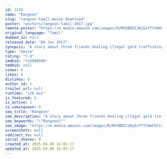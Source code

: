```yaml
---
id: 2240
name: "Rangoon"
slug: "rangoon-tamil-movie-download"
poster: "posters/rangoon-tamil-2017.jpg"
remote_poster: "https://m.media-amazon.com/images/M/MV5BM2I2NjExYTYtNmFhYi00ODczLThlZGItODFmOGNkMWM5NWU4XkEyXkFqcGdeQXVyMTEzNzg0Mjkx._V1_SX300.jpg"
original_language: "Tamil"
dubbed_in: null
released_date: "09 Jun 2017"
synopsis: "A story about three friends dealing illegal gold trafficking in India and when they think everything is going smoothly their life takes a u-turn when a business deal goes wrong in Rangoon"
type: "movie"
rating: "7.0"
imdbid: "tt6998596"
tmdbid: null
views: 0
likes: 0
dislikes: 0
author_id: 1
trailer_url: null
runtime: "126 min"
is_featured: 0
is_active: 1
is_comingsoon: 0
seo_title: "Rangoon"
seo_description: "A story about three friends dealing illegal gold trafficking in India and when they think everything is going smoothly their life takes a u-turn when a business deal goes wrong in Rangoon"
seo_keywords: "\"Rangoon\""
seo_image: "https://m.media-amazon.com/images/M/MV5BM2I2NjExYTYtNmFhYi00ODczLThlZGItODFmOGNkMWM5NWU4XkEyXkFqcGdeQXVyMTEzNzg0Mjkx._V1_SX300.jpg"
screenshots: null
redirect_to: null
social_shares: 0
created_at: 2025-04-08 16:05:17
updated_at: 2025-04-08 16:05:17
---
```


